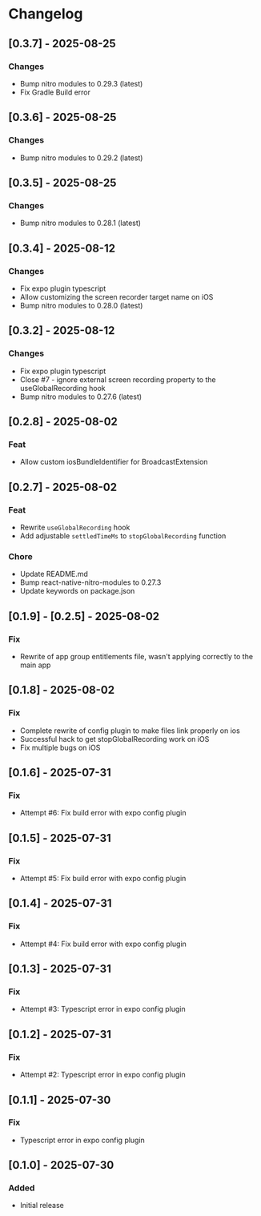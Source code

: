 # Changelog
## [0.3.7] - 2025-08-25
### Changes
- Bump nitro modules to 0.29.3 (latest)
- Fix Gradle Build error

## [0.3.6] - 2025-08-25
### Changes
- Bump nitro modules to 0.29.2 (latest)

## [0.3.5] - 2025-08-25
### Changes
- Bump nitro modules to 0.28.1 (latest)

## [0.3.4] - 2025-08-12
### Changes
- Fix expo plugin typescript
- Allow customizing the screen recorder target name on iOS
- Bump nitro modules to 0.28.0 (latest)

## [0.3.2] - 2025-08-12
### Changes
- Fix expo plugin typescript
- Close #7 - ignore external screen recording property to the useGlobalRecording hook
- Bump nitro modules to 0.27.6 (latest)

## [0.2.8] - 2025-08-02
### Feat
- Allow custom iosBundleIdentifier for BroadcastExtension

## [0.2.7] - 2025-08-02
### Feat
- Rewrite `useGlobalRecording` hook
- Add adjustable `settledTimeMs` to `stopGlobalRecording` function

### Chore
- Update README.md
- Bump react-native-nitro-modules to 0.27.3
- Update keywords on package.json

## [0.1.9] - [0.2.5] - 2025-08-02
### Fix
- Rewrite of app group entitlements file, wasn't applying correctly to the main app

## [0.1.8] - 2025-08-02
### Fix
- Complete rewrite of config plugin to make files link properly on ios
- Successful hack to get stopGlobalRecording work on iOS
- Fix multiple bugs on iOS

## [0.1.6] - 2025-07-31
### Fix
- Attempt #6: Fix build error with expo config plugin

## [0.1.5] - 2025-07-31
### Fix
- Attempt #5: Fix build error with expo config plugin

## [0.1.4] - 2025-07-31
### Fix
- Attempt #4: Fix build error with expo config plugin

## [0.1.3] - 2025-07-31
### Fix
- Attempt #3: Typescript error in expo config plugin

## [0.1.2] - 2025-07-31
### Fix
- Attempt #2: Typescript error in expo config plugin

## [0.1.1] - 2025-07-30
### Fix
- Typescript error in expo config plugin

## [0.1.0] - 2025-07-30
### Added
- Initial release